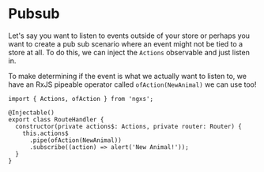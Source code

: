 # Pubsub
Let's say you want to listen to events outside of your store or perhaps you want to
create a pub sub scenario where an event might not be tied to a store at all.
To do this, we can inject the `Actions` observable and just listen in.

To make determining if the event is what we actually want to listen to, we have an 
RxJS pipeable operator called `ofAction(NewAnimal)` we can use too!

```TS
import { Actions, ofAction } from 'ngxs';

@Injectable()
export class RouteHandler {
  constructor(private actions$: Actions, private router: Router) {
    this.actions$
      .pipe(ofAction(NewAnimal))
      .subscribe((action) => alert('New Animal!'));
  }
}
```
